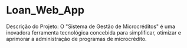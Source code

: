# Loan_Web_App
Descrição do Projeto:  O "Sistema de Gestão de Microcréditos" é uma inovadora ferramenta tecnológica concebida para simplificar, otimizar e aprimorar a administração de programas de microcrédito. 
